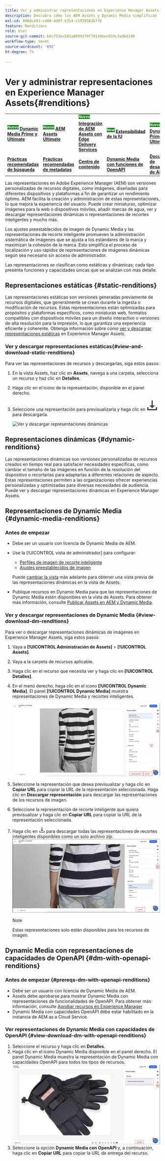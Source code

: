 ```yaml
---
title: Ver y administrar representaciones en Experience Manager Assets
description: Descubra cómo los AEM Assets y Dynamic Media simplifican la administración eficaz de imágenes con representaciones de imágenes estáticas y dinámicas.
exl-id: 006dc493-c400-4d0f-b314-c1978582b7fb
feature: Renditions
role: User
source-git-commit: b6c753ec581a80991f0f79134bec019c3ad6d1d0
workflow-type: tm+mt
source-wordcount: '692'
ht-degree: 7%

---
```


# Ver y administrar representaciones en Experience Manager Assets{#renditions}

<table>
    <tr>
        <td>
            <sup style= "background-color:#008000; color:#FFFFFF; font-weight:bold"><i>Nuevo</i></sup> <a href="/help/assets/dynamic-media/dm-prime-ultimate.md"><b>Dynamic Media Prime y Ultimate</b></a>
        </td>
        <td>
            <sup style= "background-color:#008000; color:#FFFFFF; font-weight:bold"><i>Nuevo</i></sup> <a href="/help/assets/assets-ultimate-overview.md"><b>AEM Assets Ultimate</b></a>
        </td>
        <td>
            <sup style= "background-color:#008000; color:#FFFFFF; font-weight:bold"><i>Nuevo</i></sup> <a href="/help/assets/integrate-aem-assets-edge-delivery-services.md"><b>Integración de AEM Assets con Edge Delivery Services</b></a>
        </td>
        <td>
            <sup style= "background-color:#008000; color:#FFFFFF; font-weight:bold"><i>New</i></sup> <a href="/help/assets/aem-assets-view-ui-extensibility.md"><b>Extensibilidad de la IU</b></a>
        </td>
          <td>
            <sup style= "background-color:#008000; color:#FFFFFF; font-weight:bold"><i>Nuevo</i></sup> <a href="/help/assets/dynamic-media/enable-dynamic-media-prime-and-ultimate.md"><b>Habilitar Dynamic Media Prime y Ultimate</b></a>
        </td>
    </tr>
    <tr>
        <td>
            <a href="/help/assets/search-best-practices.md"><b>Prácticas recomendadas de búsqueda</b></a>
        </td>
        <td>
            <a href="/help/assets/metadata-best-practices.md"><b>Prácticas recomendadas de metadatos</b></a>
        </td>
        <td>
            <a href="/help/assets/product-overview.md"><b>Centro de contenido</b></a>
        </td>
        <td>
            <a href="/help/assets/dynamic-media-open-apis-overview.md"><b>Dynamic Media con funciones de OpenAPI</b></a>
        </td>
        <td>
            <a href="https://developer.adobe.com/experience-cloud/experience-manager-apis/"><b>Documentación de desarrollador de AEM Assets</b></a>
        </td>
    </tr>
</table>

Las representaciones en Adobe Experience Manager (AEM) son versiones personalizadas de recursos digitales, como imágenes, diseñadas para diferentes dispositivos y plataformas a fin de garantizar un rendimiento óptimo. AEM facilita la creación y administración de estas representaciones, lo que mejora la experiencia del usuario. Puede crear miniaturas, optimizar imágenes para la web o dispositivos móviles, añadir marcas de agua, ver y descargar representaciones dinámicas o representaciones de recortes inteligentes y mucho más.

Los ajustes preestablecidos de imagen de Dynamic Media y las representaciones de recorte inteligente promueven la administración sistemática de imágenes que se ajusta a los estándares de la marca y maximizan la cohesión de la marca. Esto simplifica el proceso de localización y uso rápidos de representaciones de imágenes dinámicas según sea necesario sin acceso de administrador.

Las representaciones se clasifican como estáticas y dinámicas; cada tipo presenta funciones y capacidades únicas que se analizan con más detalle.

## Representaciones estáticas {#static-renditions}

Las representaciones estáticas son versiones generadas previamente de recursos digitales, que generalmente se crean durante la ingesta o modificación de recursos. Estas representaciones están optimizadas para propósitos y plataformas específicos, como miniaturas web, formatos compatibles con dispositivos móviles para un diseño interactivo o versiones de alta resolución para la impresión, lo que garantiza una experiencia eficiente y coherente.
Obtenga información sobre cómo [ver y descargar representaciones estáticas](#view-and-download-static-renditions) en Experience Manager Assets.

### Ver y descargar representaciones estáticas{#view-and-download-static-renditions}

Para ver las representaciones de recursos y descargarlas, siga estos pasos:

1. En la vista Assets, haz clic en **Assets**, navega a una carpeta, selecciona un recurso y haz clic en **Detalles**.
1. Haga clic en el icono de la representación, disponible en el panel derecho.
1. Seleccione una representación para previsualizarla y haga clic en ![icono de descarga](/help/assets/assets/download-icon.svg) para descargarla.

   ![Ver y descargar representaciones dinámicas](/help/assets/assets/view-download-static-rendition.png)

## Representaciones dinámicas {#dynamic-renditions}

Las representaciones dinámicas son versiones personalizadas de recursos creados en tiempo real para satisfacer necesidades específicas, como cambiar el tamaño de las imágenes en función de la resolución del dispositivo o recortarlas para adaptarlas a diferentes relaciones de aspecto.
Estas representaciones permiten a las organizaciones ofrecer experiencias personalizadas y optimizadas para diversas necesidades de audiencia. Puede ver y descargar representaciones dinámicas en Experience Manager Assets.

## Representaciones de Dynamic Media {#dynamic-media-renditions}

### Antes de empezar

* Debe ser un usuario con licencia de Dynamic Media de AEM.
* Use la [!UICONTROL vista de administrador] para configurar:
   * [Perfiles de imagen de recorte inteligente](/help/assets/dynamic-media/image-profiles.md#creating-image-profiles)
   * [Ajustes preestablecidos de imagen](/help/assets/dynamic-media/managing-image-presets.md)

  Puede [cambiar la vista](/help/assets/assets-view-introduction.md#how-to-access-assets-view) más adelante para obtener una vista previa de las representaciones dinámicas en la vista de Assets.
* Publique recursos en Dynamic Media para que las representaciones de Dynamic Media estén disponibles en la vista de Assets. Para obtener más información, consulte [Publicar Assets en AEM y Dynamic Media](https://experienceleague.adobe.com/en/docs/experience-manager-cloud-service/content/assets/assets-view/publish-assets-to-aem-and-dm).


### Ver y descargar representaciones de Dynamic Media {#view-download-dm-renditions}

Para ver o descargar representaciones dinámicas de imágenes en Experience Manager Assets, siga estos pasos:

1. Vaya a **[!UICONTROL Administración de Assets]** > **[!UICONTROL Assets]**.

1. Vaya a la carpeta de recursos aplicable.

1. Haga clic en el recurso que necesita ver y haga clic en **[!UICONTROL Detalles]**.

1. En el menú derecho, haga clic en el icono **[!UICONTROL Dynamic Media]**. El panel **[!UICONTROL Dynamic Media]** muestra representaciones de Dynamic Media y recortes inteligentes.

   ![representaciones dinámicas](/help/assets/assets/dm-scene7-renditions.png)
   <!-- ![dynamic renditions](assets/preset_smart_crop_view.png) -->

1. Seleccione la representación que desea previsualizar y haga clic en **Copiar URL** para copiar la URL de la representación seleccionada. Haga clic en **Descargar representación** para descargar las representaciones de los recursos de imagen.
1. Seleccione la representación de recorte inteligente que quiera previsualizar y haga clic en **Copiar URL** para copiar la URL de la representación seleccionada.
1. Haga clic en ![icono de descarga](assets/do-not-localize/download-icon.png) para descargar todas las representaciones de recortes inteligentes disponibles como un solo archivo zip.
   ![icono de descarga](/help/assets/assets/smartcrop-rendition.png)

   >[!NOTE]
   >
   >Estas representaciones solo están disponibles para los recursos de imagen.

## Dynamic Media con representaciones de capacidades de OpenAPI {#dm-with-openapi-renditions}

### Antes de empezar {#prereqs-dm-with-openapi-renditions}

* Debe ser un usuario con licencia de Dynamic Media de AEM.
* Assets debe aprobarse para mostrar Dynamic Media con representaciones de funcionalidades de OpenAPI. Para obtener más información, consulte [Aprobar recursos en Experience Manager](/help/assets/approve-assets.md#copy-delivery-url-approved-assets)
* Dynamic Media con capacidades OpenAPI debe estar habilitado en la instancia de AEM as a Cloud Service.

### Ver representaciones de Dynamic Media con capacidades de OpenAPI {#view-download-dm-with-openapi-renditions}

1. Seleccione el recurso y haga clic en **Detalles**.
1. Haga clic en el icono Dynamic Media disponible en el panel derecho. El panel Dynamic Media muestra la representación de Dynamic Media con capacidades OpenAPI para todos los tipos de recursos.
   ![icono de descarga](/help/assets/assets/dm-with-open-api-copy-url.png)
1. Seleccione la opción **Dynamic Media con OpenAPI** y, a continuación, haga clic en **Copiar URL** para copiar la URL de entrega del recurso.


